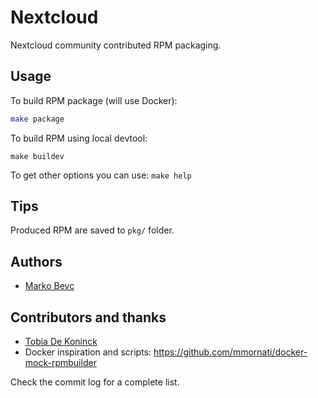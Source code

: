 # Nextcloud

Nextcloud community contributed RPM packaging.

## Usage

To build RPM package (will use Docker):
```bash
make package
```

To build RPM using local devtool:
```make
make buildev
```

To get other options you can use: `make help`

## Tips

Produced RPM are saved to `pkg/` folder.

## Authors
* [Marko Bevc](https://github.com/mbevc1)

## Contributors and thanks
* [Tobia De Koninck](https://github.com/LEDfan)
* Docker inspiration and scripts: https://github.com/mmornati/docker-mock-rpmbuilder

Check the commit log for a complete list.
